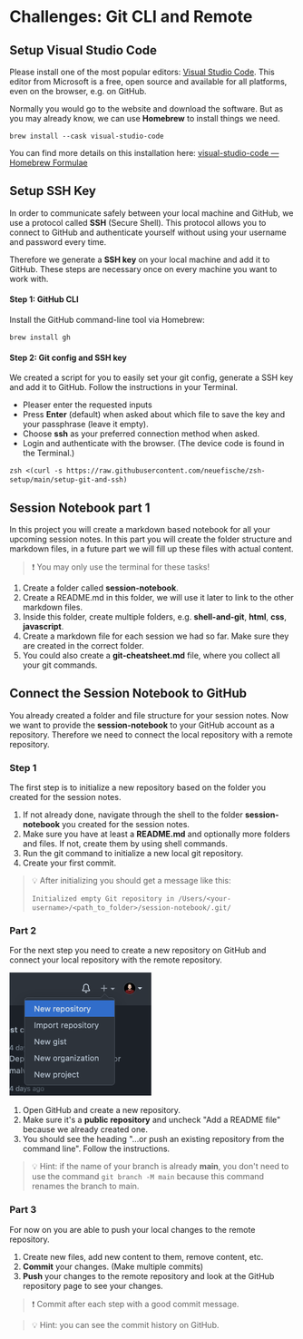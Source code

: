 # Challenges: Git CLI and Remote

## Setup Visual Studio Code

Please install one of the most popular editors:
[Visual Studio Code](https://code.visualstudio.com/). This editor from Microsoft is a free, open
source and available for all platforms, even on the browser, e.g. on GitHub.

Normally you would go to the website and download the software. But as you may already know, we can
use **Homebrew** to install things we need.

```shell
brew install --cask visual-studio-code
```

You can find more details on this installation here:
[visual-studio-code — Homebrew Formulae](https://formulae.brew.sh/cask/visual-studio-code)

## Setup SSH Key

In order to communicate safely between your local machine and GitHub, we use a protocol called
**SSH** (Secure Shell). This protocol allows you to connect to GitHub and authenticate yourself
without using your username and password every time.

Therefore we generate a **SSH key** on your local machine and add it to GitHub. These steps are
necessary once on every machine you want to work with.

#### Step 1: GitHub CLI

Install the GitHub command-line tool via Homebrew:

```
brew install gh
```

#### Step 2: Git config and SSH key

We created a script for you to easily set your git config, generate a SSH key and add it to GitHub.
Follow the instructions in your Terminal.

- Pleaser enter the requested inputs
- Press **Enter** (default) when asked about which file to save the key and your passphrase (leave
  it empty).
- Choose **ssh** as your preferred connection method when asked.
- Login and authenticate with the browser. (The device code is found in the Terminal.)

```
zsh <(curl -s https://raw.githubusercontent.com/neuefische/zsh-setup/main/setup-git-and-ssh)
```

## Session Notebook part 1

In this project you will create a markdown based notebook for all your upcoming session notes. In
this part you will create the folder structure and markdown files, in a future part we will fill up
these files with actual content.

> ❗️ You may only use the terminal for these tasks!

1. Create a folder called **session-notebook**.
2. Create a README.md in this folder, we will use it later to link to the other markdown files.
3. Inside this folder, create multiple folders, e.g. **shell-and-git**, **html**, **css**,
   **javascript**.
4. Create a markdown file for each session we had so far. Make sure they are created in the correct
   folder.
5. You could also create a **git-cheatsheet.md** file, where you collect all your git commands.

## Connect the Session Notebook to GitHub

You already created a folder and file structure for your session notes. Now we want to provide the
**session-notebook** to your GitHub account as a repository. Therefore we need to connect the local
repository with a remote repository.

### Step 1

The first step is to initialize a new repository based on the folder you created for the session
notes.

1. If not already done, navigate through the shell to the folder **session-notebook** you created
   for the session notes.
2. Make sure you have at least a **README.md** and optionally more folders and files. If not, create
   them by using shell commands.
3. Run the git command to initialize a new local git repository.
4. Create your first commit.

> 💡 After initializing you should get a message like this:
>
> ```
> Initialized empty Git repository in /Users/<your-username>/<path_to_folder>/session-notebook/.git/
> ```

### Part 2

For the next step you need to create a new repository on GitHub and connect your local repository
with the remote repository.

![Create a new GitHub repository](assets/create-new-repository.png)

1.  Open GitHub and create a new repository.
2.  Make sure it's a **public repository** and uncheck "Add a README file" because we already
    created one.
3.  You should see the heading "…or push an existing repository from the command line". Follow the
    instructions.

> 💡 Hint: if the name of your branch is already **main**, you don't need to use the command
> `git branch -M main` because this command renames the branch to main.

### Part 3

For now on you are able to push your local changes to the remote repository.

1. Create new files, add new content to them, remove content, etc.
2. **Commit** your changes. (Make multiple commits)
3. **Push** your changes to the remote repository and look at the GitHub repository page to see your
   changes.

> ❗️ Commit after each step with a good commit message.

> 💡 Hint: you can see the commit history on GitHub.
